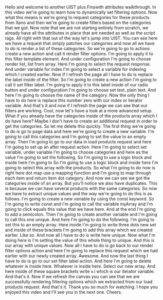 Hello and welcome to another UIST plus Finswith attributes walkthrough. In this video we're going to learn how to dynamically set filtering options. Now what this means is we're going to request categories for these products from Xano and then we're going to create filters based on the categories that we got. Now note that we are not starting entirely from scratch, we already have all the attributes in place that are needed as well as the script tags. All right with that out of the way let's jump into UIST. You can see here we have a request that simply patches our categories and now all we have to do is render a list of these categories. So we're going to go to actions create a new action and call it render filter options. I'm going to apply it to this filter template element. And under configuration I'm going to choose render list, list from array. Here I'm going to select the request response. And under variable for index I'm going to select a variable for indexing which I created earlier. Now if I refresh the page all I have to do is replace the label inside of the filter. So I'm going to create a new action I'm going to call it set filter label. I'm going to apply it to this label inside of our radio button and under configuration I'm going to choose set text, plain text. And here I'm going to choose the name of the category. Now the only thing I have to do here is replace this number zero with our index or iterator variable. And that's it and now if I refresh the page we can see that our filters are working. Cool, now let's have a look at a more advanced setup. What if you already have the categories inside of the products array which I do have here? Maybe I don't have to create an additional request in order to get the categories. So let me delete this quickly. The first thing we're going to do is go to page data and here we're going to create a new variable. I'm going to call this categories and I'm going to set the value to an empty array. Then I'm going to go to our data in load products request and here I'm going to set up an after request action. Here I'm going to select set variable, under variable I'm going to choose categories and here as the value I'm going to set the following. So I'm going to use a logic block and inside here I'm going to So I'm going to use a logic block and inside here I'm going to select this array with the products. So what I'm going to do now is right here dot map use a mapping function and I'm going to map through each item and return item dot category. And now we can see we got the categories inside of an array. But you'll notice we also have duplicates. This is because we can have several products with the same categories. So now we have to extract unique values and the way we're going to do this is as follows. I'm going to create a new variable by using the const keyword. So I'm going to write const and I'm going to call the variable myArray and I'm going to click equals this value that we have here. And at the end I'm going to add a semicolon. Then I'm going to create another variable and I'm going to call this one unique. And here I'm going to do the following. I'm going to set this to an empty array. Here inside I'm going to write three dots new set and inside of these brackets I'm going to add this array which we created earlier. Like so. And now all I have to do is write here unique. Now what I'm doing here is I'm setting the value of this whole thing to unique. And this is our array with unique values. Now all I have to do is go back to our render filter options action and here I'm going to replace this request which we had earlier with our newly created array. Awesome. And now the last thing I have to do is go to our set filter label action. And here I'm going to delete whatever is inside here. Whatever is inside here. Select our new array. And here inside of these square brackets write v.i which is our iterator variable. And that's it. Now if we refresh the canvas you can see that we are successfully rendering filtering options which we extracted from our load products request. And that's it. Thank you so much for watching. I hope you enjoyed this video and I'll see you in the next one. Cheers.